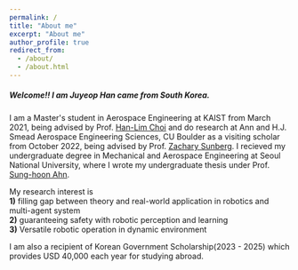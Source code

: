 ```yaml
---
permalink: /
title: "About me"
excerpt: "About me"
author_profile: true
redirect_from: 
  - /about/
  - /about.html
---
```


##### Welcome!! I am Juyeop Han came from South Korea.

I am a Master's student in Aerospace Engineering at KAIST from March 2021, being advised by Prof. [Han-Lim Choi](https://lics.kaist.ac.kr/) and do research at Ann and H.J. Smead Aerospace Engineering Sciences, CU Boulder as a visiting scholar from October 2022, being advised by Prof. [Zachary Sunberg](https://zachary.sunberg.net/).
I recieved my undergraduate degree in Mechanical and Aerospace Engineering at Seoul National University, where I wrote my undergraduate thesis under Prof. [Sung-hoon Ahn](https://fab.snu.ac.kr/team/professor.php).

My research interest is  
**1)** filling gap between theory and real-world application in robotics and multi-agent system  
**2)** guaranteeing safety with robotic perception and learning  
**3)** Versatile robotic operation in dynamic environment  

I am also a recipient of Korean Government Scholarship(2023 - 2025) which provides USD 40,000 each year for studying abroad.
